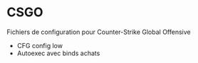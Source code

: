 CSGO
====

Fichiers de configuration pour Counter-Strike Global Offensive
- CFG config low
- Autoexec avec binds achats